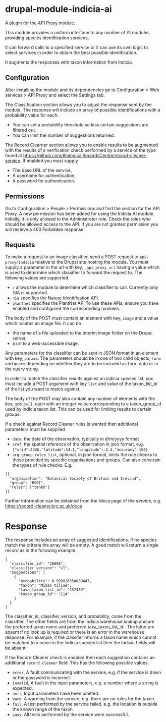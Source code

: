 # drupal-module-indicia-ai

A plugin for the [API Proxy](https://www.drupal.org/project/api_proxy) module.

This module provides a uniform interface to any number of AI modules providing
species identification services.

It can forward calls to a specified service or it can use its own logic to
select services in order to obtain the best possible identification.

It augments the responses with taxon information from Indicia.

## Configuration
After installing the module and its dependencies go to Configuration > Web
services > API Proxy and select the Settings tab.

The Classification section allows you to adjust the response sent by the module.
The response will include an array of possible identifications with a
probability value for each.
* You can set a probability threshold so less certain suggestions are filtered
out.
* You can limit the number of suggestions returned.

The Record Clearner section allows you to enable results to be augmented with
the results of a verification check performed by a service of the type
found at https://github.com/BiologicalRecordsCentre/record-cleaner-service.
If enabled you must supply
* The base URL of the service,
* A username for authentication,
* A password for authentication.

## Permissions
Go to Configuration > People > Permissions and find the section for the API
Proxy. A new permission has been added for using the Indicia AI module.
Initially, it is only allowed to the Administrator role. Check the roles who
should be allowed access to the API. If you are not granted permission you will
receive a 403 Forbidden response.

## Requests
To make a request to an image classifier, send a POST request to
`api-proxy/indicia` relative to the Drupal site hosting the module. You must
supply a parameter in the url with key, `_api_proxy_uri` having a value which is
used to determine which classifier to forward the request to. The following
values are supported
* `/` allows the module to determine which classifier to call. Currently only
NIA is supported.
* `nia` specifies the Nature Identification API.
* `plantnet` specifies the PlantNet API
To use these APIs, ensure you have enabled and configured the corresponding
modules.

The body of the POST must contain an element with key, `image` and a value which
locates an image file. It can be
* the name of a file uploaded to the interim image folder on the Drupal server,
* a url to a web-accessible image.

Any parameters for the classifier can be sent in JSON format in an element
with key, `params`. The parameters should be in one of two child objects, `form`
and `query` depending on whether they are to be included as form data or in the
query string.

In order to match the classifier results against an indicia species list, you
must include a POST argument with key `list` and value of the taxon_list_id of
the list you want to match against.

The body of the POST may also contain any number of elements with the key,
`groups[]`, each with an integer value corresponding to a taxon_group_id used
by indicia taxon list. This can be used for limiting results to certain groups.

If a check against Record Cleaner rules is wanted then additional parameters
must be supplied
* `date`, the date of the observation, typically in d/m/yyyy format
* `sref`, the spatial reference of the observation in json format, e.g.
`{"srid":4326,"latitude":54.1,"longitude":-2.3,"accuracy":100}`
* `org_group_rules_list`, optional, in json format, limits the rule checks to
those provided by specific organisations and groups. Can also constrain the
types of rule checks. E.g.

```
[{
  "organisation": "Botanical Society of Britain and Ireland",
  "group": "BSBI",
  "rules": ["tenkm"]
}]
```
Further information can be obtained from the /docs page of the service, e.g.
https://record-cleaner.brc.ac.uk/docs

# Response
The response includes an array of suggested identifications. If no species match
the criteria the array will be empty. A good match will return a single record
as in the following example.

```
{
  "classifier_id": "20098",
  "classifier_version": "v1",
  "suggestions": [
    {
      "probability": 0.999816358089447,
      "taxon": "Mimas tiliae",
      "taxa_taxon_list_id": "257439",
      "taxon_group_id": "114"
    }
  ]
}
```
The classifier_id, classifier_version, and probability, come from the
classifier. The other fields are from the indicia warehouse lookup and are the
preferred taxon name and preferred taxa_taxon_list_id . The
latter are absent if no look up is required or there is an error in the
warehouse response. For example, if the classifer returns a taxon name which
cannot be matched to a name in the Indicia species list then the Indicia fields
will be absent.

If the Record Cleaner check is enabled then each suggestion contains an
additional `record_cleaner` field. This has the following possible values:
* `error`, A fault communicating with the service, e.g. if the service is
down or the password is incorrect.
* `invalid`, A fault in the input parameters, e.g. a number where a string is
expected.
* `omit`, Input parameters have been omitted.
* `warn`, A warning from the service, e.g. there are no rules for the taxon.
* `fail`, A test performed by the service failed, e.g. the location is outside
the known range of the taxon.
* `pass`, All tests performed by the service were successful.

